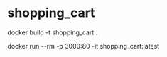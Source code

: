 # shopping_cart


docker build -t shopping_cart .

docker run --rm -p 3000:80 -it shopping_cart:latest
